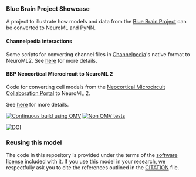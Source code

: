 ### Blue Brain Project Showcase

A project to illustrate how models and data from the [Blue Brain Project](http://bluebrain.epfl.ch/) can be converted to NeuroML and PyNN.

<!-- No longer working on GH
<iframe src="http://wl.figshare.com/articles/1570970/embed" width="568" height="502" frameborder="0"></iframe>-->

#### Channelpedia interactions

Some scripts for converting channel files in [Channelpedia](http://channelpedia.epfl.ch/)'s native format to NeuroML2. See [here](Channelpedia) for more details.

#### BBP Neocortical Microcircuit to NeuroML 2

Code for converting cell models from the [Neocortical Microcircuit Collaboration Portal](https://bbp.epfl.ch/nmc-portal/microcircuit)
to NeuroML 2.

See [here](https://github.com/OpenSourceBrain/BlueBrainProjectShowcase/blob/master/NMC/NeuroML2/README.md) for more details.

[![Continuous build using OMV](https://github.com/OpenSourceBrain/BlueBrainProjectShowcase/actions/workflows/omv-ci.yml/badge.svg)](https://github.com/OpenSourceBrain/BlueBrainProjectShowcase/actions/workflows/omv-ci.yml) [![Non OMV tests](https://github.com/OpenSourceBrain/BlueBrainProjectShowcase/actions/workflows/non_omv.yml/badge.svg)](https://github.com/OpenSourceBrain/BlueBrainProjectShowcase/actions/workflows/non_omv.yml) 

[![DOI](https://www.zenodo.org/badge/17436997.svg)](https://www.zenodo.org/badge/latestdoi/17436997)

### Reusing this model

The code in this repository is provided under the terms of the [software license](LICENSE) included with it. If you use this model in your research, we respectfully ask you to cite the references outlined in the [CITATION](CITATION.md) file.


